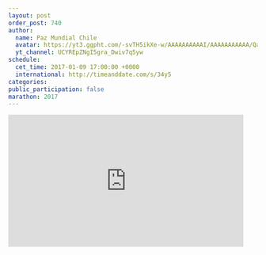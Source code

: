 ```yaml
---
layout: post
order_post: 740
author:
  name: Paz Mundial Chile
  avatar: https://yt3.ggpht.com/-svTH5ikXe-w/AAAAAAAAAAI/AAAAAAAAAAA/QazZfsUO7Ek/s88-c-k-no-mo-rj-c0xffffff/photo.jpg
  yt_channel: UCYREpZNgI5gra_Dwiv7q5yw
schedule:
  cet_time: 2017-01-09 17:00:00 +0000
  international: http://timeanddate.com/s/34y5
categories:
public_participation: false
marathon: 2017
---
```

<iframe width="475" height="267" src="https://www.youtube.com/embed/mnakQlI77Hg" frameborder="0" allowfullscreen></iframe>
